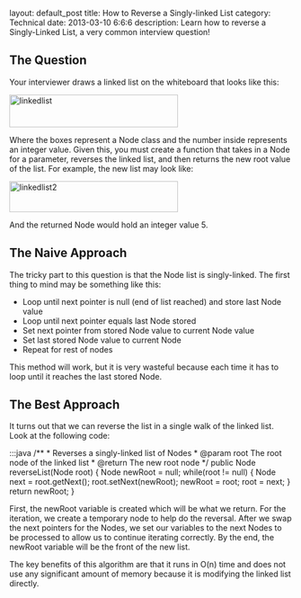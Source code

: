 layout: default_post
title: How to Reverse a Singly-linked List
category: Technical
date: 2013-03-10 6:6:6
description: Learn how to reverse a Singly-Linked List, a very common interview question!

<h2>The Question</h2>
<p>Your interviewer draws a linked list on the whiteboard that looks like this:</p>

<img src="/static/images/linkedlist-300x58.png" alt="linkedlist" width="300" height="58" />

<p>Where the boxes represent a Node class and the number inside represents an integer value.  Given this, you must create a function that takes in a Node for a parameter, reverses the linked list, and then returns the new root value of the list.  For example, the new list may look like:</p>

<img src="/static/images/linkedlist2-300x55.png" alt="linkedlist2" width="300" height="55" />

<p>And the returned Node would hold an integer value 5.</p>

<h2>The Naive Approach</h2>
<p>The tricky part to this question is that the Node list is singly-linked.  The first thing to mind may be something like this:</p>

<ul>
	<li>Loop until next pointer is null (end of list reached) and store last Node value</li>
	<li>Loop until next pointer equals last Node stored</li>
	<li>Set next pointer from stored Node value to current Node value</li>
	<li>Set last stored Node value to current Node</li>
	<li>Repeat for rest of nodes</li>
</ul>

<p>This method will work, but it is very wasteful because each time it has to loop until it reaches the last stored Node.
</p>

<h2>The Best Approach</h2>
<p>
It turns out that we can reverse the list in a single walk of the linked list.  Look at the following code:
</p>
    :::java
    /**
     * Reverses a singly-linked list of Nodes
     * @param root The root node of the linked list
     * @return The new root node
     */
    public Node reverseList(Node root) {
      Node newRoot = null;
      while(root != null) {
        Node next = root.getNext();
        root.setNext(newRoot);
        newRoot = root;
        root = next;
      }
      return newRoot;
    }

<p>
First, the newRoot variable is created which will be what we return.  For the iteration, we create a temporary node to help do the reversal.  After we swap the next pointers for the Nodes, we set our variables to the next Nodes to be processed to allow us to continue iterating correctly.  By the end, the newRoot variable will be the front of the new list.
</p>
<p>
The key benefits of this algorithm are that it runs in O(n) time and does not use any significant amount of memory because it is modifying the linked list directly.
</p>